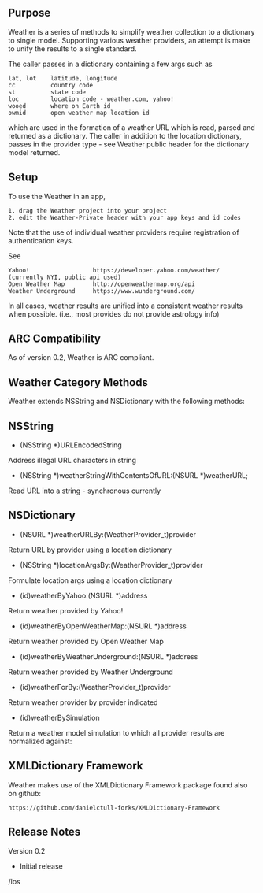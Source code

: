Purpose
--------------

Weather is a series of methods to simplify weather collection to a
dictionary to single model.  Supporting various weather providers,
an attempt is make to unify the results to a single standard.

The caller passes in a dictionary containing a few args such as

	lat, lot	latitude, longitude
	cc			country code
	st			state code
	loc			location code - weather.com, yahoo!
	wooed		where on Earth id
	owmid		open weather map location id

which are used in the formation of a weather URL which is read, parsed
and returned as a dictionary.  The caller in addition to the location
dictionary, passes in the provider type - see Weather public header for the
dictionary model returned.


Setup
-------

To use the Weather in an app,

    1. drag the Weather project into your project 
    2. edit the Weather-Private header with your app keys and id codes

Note that the use of individual weather providers require registration of authentication keys.

See

    Yahoo!					https://developer.yahoo.com/weather/ (currently NYI, public api used)
	Open Weather Map		http://openweathermap.org/api
	Weather Underground		https://www.wunderground.com/

In all cases, weather results are unified into a consistent weather results when possible.
(i.e., most provides do not provide astrology info)


ARC Compatibility
------------------

As of version 0.2, Weather is ARC compliant.


Weather Category Methods
--------------------------

Weather extends NSString and NSDictionary with the following methods:


NSString
----------

- (NSString *)URLEncodedString

Address illegal URL characters in string

+ (NSString *)weatherStringWithContentsOfURL:(NSURL *)weatherURL;

Read URL into a string - synchronous currently


NSDictionary
--------------------------

- (NSURL *)weatherURLBy:(WeatherProvider_t)provider

Return URL by provider using a location dictionary

- (NSString *)locationArgsBy:(WeatherProvider_t)provider

Formulate location args using a location dictionary

+ (id)weatherByYahoo:(NSURL *)address

Return weather provided by Yahoo!

+ (id)weatherByOpenWeatherMap:(NSURL *)address

Return weather provided by Open Weather Map

+ (id)weatherByWeatherUnderground:(NSURL *)address

Return weather provided by Weather Underground

- (id)weatherForBy:(WeatherProvider_t)provider

Return weather provider by provider indicated

+ (id)weatherBySimulation

Return a weather model simulation to which all provider results are normalized against:


XMLDictionary Framework
-------------------------

Weather makes use of the XMLDictionary Framework package found also on github:

	https://github.com/danielctull-forks/XMLDictionary-Framework

    
Release Notes
----------------

Version 0.2

- Initial release

/los
